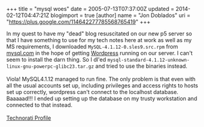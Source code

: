 +++
title = "mysql woes"
date = 2005-07-13T07:37:00Z
updated = 2014-02-12T04:47:21Z
blogimport = true 
[author]
	name = "Jon Doblados"
	uri = "https://plus.google.com/114642277785568765419"
+++

In my quest to have my "dead" blog resuscitated on our new p5 server so that I have something to use for my tech notes here at work as well as my MS requirements, I downloaded <code>MySQL-4.1.12-0.sles9.src.rpm</code> from <a href="http://www.mysql.com">mysql.com</a> in the hope of getting <a href="http://wordpress.org">Wordpress</a> running on our server. I can't seem to install the darn thing. So I dl'ed <code>mysql-standard-4.1.12-unknown-linux-gnu-powerpc-glibc23.tar.gz</code> and tried to use the binaries instead.<br/><br/>Viola! MySQL4.1.12 managed to run fine. The only problem is that even with all the usual accounts set up, including privileges and access rights to hosts set up correctly, wordpress can't connect to the localhost database. Baaaaad!!! I ended up setting up the database on my trusty workstation and connected to that instead.<br/><br/><a href="http://www.technorati.com/claim/2huq9dg32" rel="me">Technorati Profile</a>
